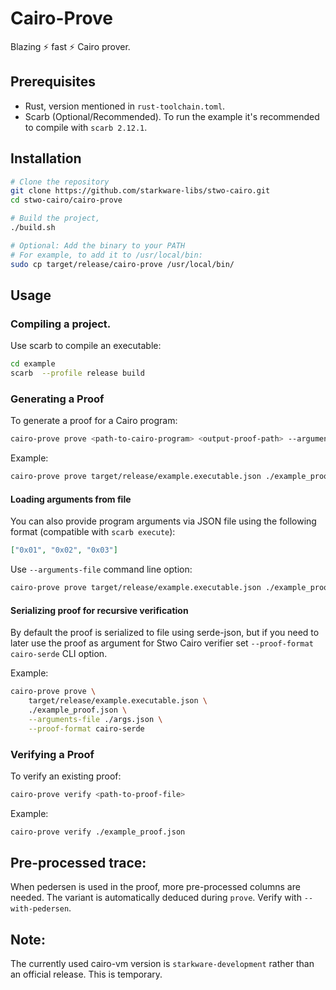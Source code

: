 # Cairo-Prove

Blazing ⚡ fast ⚡ Cairo prover.

## Prerequisites

- Rust, version mentioned in `rust-toolchain.toml`.
- Scarb (Optional/Recommended). To run the example it's recommended to compile with `scarb 2.12.1`.

## Installation

```bash
# Clone the repository
git clone https://github.com/starkware-libs/stwo-cairo.git
cd stwo-cairo/cairo-prove

# Build the project,
./build.sh

# Optional: Add the binary to your PATH
# For example, to add it to /usr/local/bin:
sudo cp target/release/cairo-prove /usr/local/bin/
```

## Usage

### Compiling a project.

Use scarb to compile an executable:
```bash
cd example
scarb  --profile release build 
```

### Generating a Proof

To generate a proof for a Cairo program:

```bash
cairo-prove prove <path-to-cairo-program> <output-proof-path> --arguments <args> 
```

Example:
```bash
cairo-prove prove target/release/example.executable.json ./example_proof.json --arguments 10000
```

#### Loading arguments from file

You can also provide program arguments via JSON file using the following format (compatible with `scarb execute`):

```json
["0x01", "0x02", "0x03"]
```

Use `--arguments-file` command line option:

```sh
cairo-prove prove target/release/example.executable.json ./example_proof.json --arguments-file ./args.json
```

#### Serializing proof for recursive verification

By default the proof is serialized to file using serde-json, but if you need to later use the proof as argument for Stwo Cairo verifier set `--proof-format cairo-serde` CLI option.

Example:

```bash
cairo-prove prove \
    target/release/example.executable.json \
    ./example_proof.json \
    --arguments-file ./args.json \
    --proof-format cairo-serde
```

### Verifying a Proof

To verify an existing proof:

```bash
cairo-prove verify <path-to-proof-file>
```

Example:
```bash
cairo-prove verify ./example_proof.json
```

## Pre-processed trace:
When pedersen is used in the proof, more pre-processed columns are needed. The variant is automatically deduced during `prove`. 
Verify with `--with-pedersen`.

## Note:
The currently used cairo-vm version is `starkware-development` rather than an official release. 
This is temporary.
